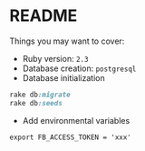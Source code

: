 # README

Things you may want to cover:

* Ruby version: `2.3`
* Database creation: `postgresql`
* Database initialization
```rb
rake db:migrate
rake db:seeds
```

* Add environmental variables
```
export FB_ACCESS_TOKEN = 'xxx'
```
